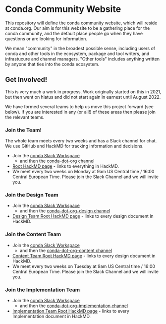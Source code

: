 # Conda Community Website

This repository will define the conda community website, which will reside at conda.org.  Our aim is for this website to be a gathering place for the conda community, and the default place people go when they have questions or are looking for information.

We mean "community" in the broadest possible sense, including users of conda and other tools in the ecosystem, package and tool writers, and infrastucure and channel managers.  "Other tools" includes anything written by anyone that ties into the conda ecosystem.

## Get Involved!

This is very much a work in progress.  Work originally started on this in 2021, but then went on hiatus and did not start again in earnest until August 2022.

We have formed several teams to help us move this project forward (see below).  If you are interested in any (or all!) of these areas then please join the relevant teams.

### Join the Team!

The whole team meets every two weeks and has a Slack channel for chat.  We use GitHub and HackMD for tracking information and decisions.

* Join the [conda Slack Workspace](https://join.slack.com/t/conda/shared_invite/zt-1ik6vglro-AdmjqKxjTbD7D0eRBfMr6A)
    * and then the [conda-dot-org channel](https://conda.slack.com/archives/C03Q9KCJPH8)
* [Root HackMD page](https://hackmd.io/DGtozSlsSjSokpYAK5-9hw) - links to everything in HackMD.
* We meet every two weeks on Monday at 9am US Central time / 16:00 Central European Time. Please join the Slack Channel and we will invite you.

### Join the Design Team

* Join the [conda Slack Workspace](https://join.slack.com/t/conda/shared_invite/zt-1ik6vglro-AdmjqKxjTbD7D0eRBfMr6A)
    * and then the [conda-dot-org-design channel](https://conda.slack.com/archives/C0408NMPJ5S)
* [Design Team Root HackMD page](https://hackmd.io/XxHGKH33TRqKJaWKGUNppw) - links to every design document in HackMD.

### Join the Content Team

* Join the [conda Slack Workspace](https://join.slack.com/t/conda/shared_invite/zt-1ik6vglro-AdmjqKxjTbD7D0eRBfMr6A)
    * and then the [conda-dot-org-content channel](https://conda.slack.com/archives/C03V5NSRNH5)
* [Content Team Root HackMD page](https://hackmd.io/V6mHdS7iSuSHchEVjVjcKQ) - links to every design document in HackMD.
* We meet every two weeks on Tuesday at 9am US Central time / 16:00 Central European Time. Please join the Slack Channel and we will invite you.

### Join the Implementation Team

* Join the [conda Slack Workspace](https://join.slack.com/t/conda/shared_invite/zt-1ik6vglro-AdmjqKxjTbD7D0eRBfMr6A)
    * and then the [conda-dot-org-implementation channel](https://conda.slack.com/archives/C03V5P9KSQ7)
* [Implementation Team Root HackMD page](https://hackmd.io/e8Y26n9gQWeUeSojkqlv5w) - links to every Implementation document in HackMD.
